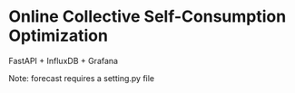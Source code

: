 # Online Collective Self-Consumption Optimization
FastAPI + InfluxDB + Grafana

Note: forecast requires a setting.py file 

